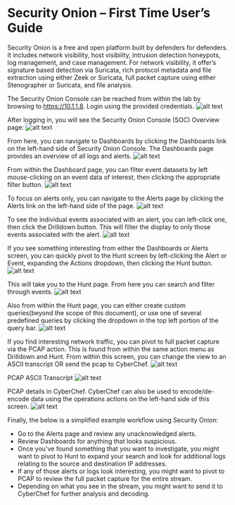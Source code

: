 # Security Onion – First Time User’s Guide
Security Onion is a free and open platform built by defenders for defenders. It includes network visibility, host visibility, intrusion detection honeypots, log management, and case management. For network visibility, it offer’s signature based detection via Suricata, rich protocol metadata and file extraction using either Zeek or Suricata, full packet capture using either Stenographer or Suricata, and file analysis.

The Security Onion Console can be reached from within the lab by browsing to https://10.1.1.8. Login using the provided credentials. 
![alt text](/Images/SO_login.jpg "SO Login")

After logging in, you will see the Security Onion Console (SOC) Overview page:
![alt text](/Images/SOC_overview.jpeg "SO Overview")

From here, you can navigate to Dashboards by clicking the Dashboards link on the left-hand side of Security Onion Console. The Dashboards page provides an overview of all logs and alerts. 
![alt text](/Images/SO-Dashboard.jpeg "SO Dashboard")

From within the Dashboard page, you can filter event datasets by left mouse-clicking on an event data of interest, then clicking the appropriate filter button.
![alt text](/Images/SO_dashboard_filter.jpg "SO Dashboard Filter")

To focus on alerts only, you can navigate to the Alerts page by clicking the Alerts link on the left-hand side of the page.
![alt text](/Images/SO_alerts.jpeg "SO Alerts")

To see the individual events associated with an alert, you can left-click one, then click the Drilldown button. This will filter the display to only those events associated with the alert.
![alt text](/Images/SO_event_drilldown.png "SO Drilldown")

If you see something interesting from either the Dashboards or Alerts screen, you can quickly pivot to the Hunt screen by left-clicking the Alert or Event, expanding the Actions dropdown, then clicking the Hunt button.
![alt text](/Images/SO_event_hunt.png "SO Event Hunt")

This will take you to the Hunt page. From here you can search and filter through events.
![alt text](/Images/SO_hunt.jpeg "SO Hunt")

Also from within the Hunt page, you can either create custom queries(beyond the scope of this document), or use one of several predefined queries by clicking the dropdown in the top left portion of the query bar.
![alt text](/Images/SO_query_dropdown.png "SO Query Dropdown")

If you find interesting network traffic, you can pivot to full packet capture via the PCAP action. This is found from within the same action menu as Drilldown and Hunt. From within this screen, you can change the view to an ASCII transcript OR send the pcap to CyberChef.
![alt text](/Images/SO_pcap.jpeg "SO PCAP Action")

PCAP ASCII Transcript
![alt text](/Images/SO_pcap_details.jpeg "SO PCAP Details")

PCAP details in CyberChef. CyberChef can also be used to encode/de-encode data using the operations actions on the left-hand side of this screen.
![alt text](/Images/SO_cyberchef.jpeg "SO CyberChef")

Finally, the below is a simplified example workflow using Security Onion:
- Go to the Alerts page and review any unacknowledged alerts.
- Review Dashboards for anything that looks suspicious.
- Once you’ve found something that you want to investigate, you might want to pivot to Hunt to expand your search and look for additional logs relating to the source and destination IP addresses.
- If any of those alerts or logs look interesting, you might want to pivot to PCAP to review the full packet capture for the entire stream.
- Depending on what you see in the stream, you might want to send it to CyberChef for further analysis and decoding.




